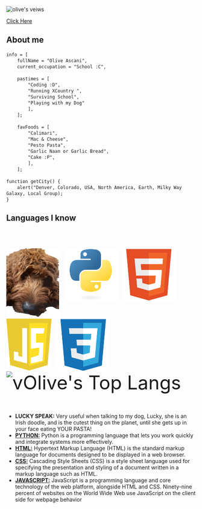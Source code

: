 <p align="left"> <img src="https://komarev.com/ghpvc/?username=vOlive-io&color=ff69b4" alt="olive's veiws" /> </p>
<a href="https://volive-io.github.io/vOlive-io/">Click Here</a>



##  About me


```javascrirpt
info = [
	fullName = "Olive Ascani",
	current_occupation = "School :C",

	pastimes = [
		"Coding :D",
		"Running XCountry ",
		"Surviving School",
		"Playing with my Dog"
		],
	];

	favFoods = [
		"Calimari",
		"Mac & Cheese",
		"Pesto Pasta",
		"Garlic Naan or Garlic Bread",
		"Cake :P",
		],
	];

function getCity() {
	alert("Denver, Colorado, USA, North America, Earth, Milky Way Galaxy, Local Group); 
}

```
## Languages I know
<p align="left" style="display:flex;flexDirection:column">
</p>
<p align="left" style = "font-size: 50px">
		<img src="homeAssets/lucky.svg" alt="My dog" style="vertical-align:top; width:140px">
		<img src="homeAssets/python.svg" alt="python" style="vertical-align:top; width:140px">
		<img src="homeAssets/html.svg" alt="HTML" style="vertical-align:top; width:140px">
		<img src="homeAssets/javascript.svg" alt="javascript" style="vertical-align:top; width:120px">
		<img src="homeAssets/css.svg" alt="CSS" style="vertical-align:top; width:140px">
		<img alt="vOlive's Top Langs" src="https://github-readme-stats.vercel.app/api/top-langs/?username=vOlive-io&theme=radical&layout=compact">
		<ul>
			<li><b>LUCKY SPEAK:</b> Very useful when talking to my dog, Lucky, she is an Irish doodle, and is the cutest thing on the planet, until she gets up in your face eating YOUR PASTA!</li>
			<li><a href="https://www.python.org/doc/"><b>PYTHON:</b></a> Python is a programming language that lets you work quickly and integrate systems more effectively. </li>
			<li><a href="https://en.wikipedia.org/wiki/HTML"><b>HTML:</b></a> Hypertext Markup Language (HTML) is the standard markup language for documents designed to be displayed in a web browser. </li>
   			<li><a href="https://en.wikipedia.org/wiki/CSS"><b>CSS:</b></a> Cascading Style Sheets (CSS) is a style sheet language used for specifying the presentation and styling of a document written in a markup language such as HTML.</li>
			<li><a href="https://en.wikipedia.org/wiki/JavaScript"><b>JAVASCRIPT:</b></a> JavaScript is a programming language and core technology of the web platform, alongside HTML and CSS. Ninety-nine percent of websites on the World Wide Web use JavaScript on the client side for webpage behavior </li>
		</ul>
</p>


